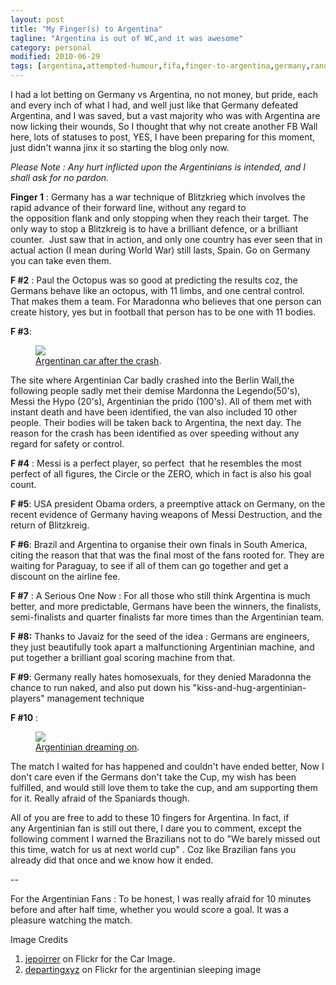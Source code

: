 ```yaml
---
layout: post
title: "My Finger(s) to Argentina"
tagline: "Argentina is out of WC,and it was awesome"
category: personal
modified: 2010-06-29
tags: [argentina,attempted-humour,fifa,finger-to-argentina,germany,random-creations,word-cup]
---
```



I had a lot betting on Germany vs Argentina, no not money, but pride, each and every inch of what I had, and well just like that Germany defeated Argentina, and I was saved, but a vast majority who was with Argentina are now licking their wounds, So I thought that why not create another FB Wall here, lots of statuses to post, YES, I have been preparing for this moment, just didn't wanna jinx it so starting the blog only now.

*Please Note : Any hurt inflicted upon the Argentinians is intended, and I shall ask for no pardon.*

**Finger 1** : Germany has a war technique of Blitzkrieg which involves the rapid advance of their forward line, without any regard to the opposition flank and only stopping when they reach their target. The only way to stop a Blitzkreig is to have a
brilliant defence, or a brilliant counter.  Just saw that in action, and only one country has ever seen that in actual action (I mean during World War) still lasts, Spain. Go on Germany you can take even them.

**F \#2** : Paul the Octopus was so good at predicting the results coz, the Germans behave like an octopus, with 11 limbs, and one central control. That makes them a team. For Maradonna who believes that one person can create history, yes but in football that person has to be one with 11 bodies.



**F \#3**: 

<figure class="span-half pull-right">
	<a href="http://farm4.staticflickr.com/3049/2549201644_5d52eee20a_z.jpg"><img src="http://farm4.staticflickr.com/3049/2549201644_5d52eee20a_z.jpg"></a>
	<figcaption><a href="http://www.flickr.com/photos/57519914@N00/2549201644/in/photolist-4TgjQu-5bRMra-5fhf2K-5fmBQA-5iXUDA-5xm4mV-5FLZeJ-5Stvd9-5VACdk-5VFaoC-6jVTaX-6ntFZq-6r7dGW-6sJNt7-6sYdNL-6tZfoi-6u3zcS-6uoRLd-6wpSDT-74Zh7J-77RxhX-7dfXYp-7eNa1V-7uscuU-7uNDEn-9kH1Hq-f9GmGz-9kDXtF-9kDXr2-9kDXnZ-9au8dg-8SjNsY-9FeX18-9FhUxN-9FeW3Z-9FhUgq-9FhU5N-7TW84f-bCToGb-87QjVK-9aQTE4-9kH1Ko-bpbpHR-82VvKP-8HdMi9-bpbo6n-akPu4P-9RJYoS-95YxJR-8hixjA-batCiv" title="Argentina Van into Berlin Wall">Argentinan car after the crash</a>.</figcaption>
</figure>

The site where Argentinian Car badly crashed into the Berlin Wall,the following people sadly met their demise Mardonna the Legendo(50's), Messi the Hypo (20's), Argentinian the prido (100's). All of them met with instant death and have been identified, the van also included 10 other people. Their bodies will be taken back to Argentina, the next day. The reason for the crash has been identified as over speeding without any regard for safety or control.



**F \#4** : Messi is a perfect player, so perfect  that he resembles the most perfect of all figures, the Circle or the ZERO, which in fact is also his goal count.

**F \#5**: USA president Obama orders, a preemptive attack on Germany, on the recent evidence of Germany having weapons of Messi Destruction, and the return of Blitzkreig.

**F \#6**: Brazil and Argentina to organise their own finals in South America, citing the reason that that was the final most of the fans rooted for. They are waiting for Paraguay, to see if all of them can go together and get a discount on the airline fee.

**F \#7** : A Serious One Now : For all those who still think Argentina is much better, and more predictable, Germans have been the winners, the finalists, semi-finalists and quarter finalists far more times than the Argentinian team.

**F \#8:** Thanks to Javaiz for the seed of the idea : Germans are engineers, they just beautifully took apart a malfunctioning Argentinian machine, and put together a brilliant goal scoring machine from that.



**F \#9**: Germany really hates homosexuals, for they denied Maradonna the chance to run naked, and also put down his "kiss-and-hug-argentinian-players" management technique

**F \#10** :

<figure class="span-half pull-right">
	<a href="http://farm8.staticflickr.com/7027/6746668395_5a15d2736d.jpg"><img src="http://farm8.staticflickr.com/7027/6746668395_5a15d2736d.jpg"></a>
	<figcaption><a href="http://www.flickr.com/photos/59437997@N05/6746668395/in/photolist-bhbrsT-8iGHCg-92Pei8-bHDXwK-7G7ra5-9R5k2S-dsWkzf-7VNWQJ-9Zisjt-8kAYPt-98UhVM-8f77XJ-7QdfgF-8w1y8x-bzoKdz-9arFdA-7UrHsW-9FYsYu-d3mMZL-d3mN75-a8tHTK-d3QrpW-9fxgsy-9gx2Nm-7Q1gTH-dUPv7X-cCchrE-dMwyyM-7S67ye-8ExjXb-awMimY-a63CPa-d3QrtS-agAo6T-9R5mmb-7HQD4W-7CG9HW-9au1UU-7QiwR6-c6URjA-aqKWuw-bkjt85-buGnDR-dKurS7-dKoVMP-dKuijf-dKoNmV-dKufpy-dKusuo-dKurmC-dKumSN" title="Argentinian Dreaming on">Argentinian dreaming on</a>.</figcaption>
</figure>


The match I waited for has happened and couldn't have ended better, Now I don't care even if the Germans don't take the Cup, my wish has been fulfilled, and would still love them to take the cup, and am supporting them for it. Really afraid of the Spaniards though. 

All of you are free to add to these 10 fingers for Argentina. In fact, if any Argentinian fan is still out there, I dare you to comment, except the following comment I warned the Brazilians not to do "We barely missed out this time, watch for us at next world cup" . Coz like Brazilian fans you already did that once and we
know how it ended.

--

For the Argentinian Fans : To be honest, I was really afraid for 10 minutes before and after half time, whether you would score a goal. It was a pleasure watching the match.

Image Credits

1. [jepoirrer](http://www.flickr.com/photos/jepoirrier/) on Flickr for the Car Image.
2. [departingxyz](http://www.flickr.com/photos/departingyyz/) on Flickr for the argentinian sleeping image




